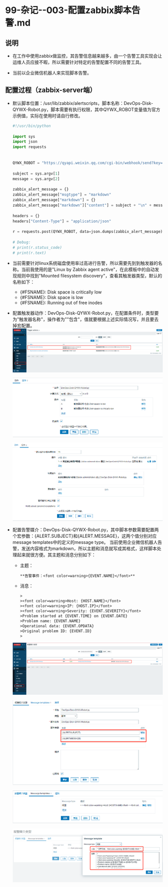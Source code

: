 # 99-杂记--003-配置zabbix脚本告警.md

## 说明
- 在工作中使用zabbix做监控，其告警信息越来越多，由一个告警工具实现会让运维人员应接不暇，所以需要针对特定的告警配置不同的告警工具。

- 当前以企业微信机器人来实现脚本告警。

## 配置过程（zabbix-server端）
- 默认脚本位置：/usr/lib/zabbix/alertscripts，脚本名称：DevOps-Disk-QYWX-Robot.py，脚本需要有执行权限，其中QYWX_ROBOT变量值为官方示例值，实际在使用时请自行修改。
  ```python
  #!/usr/bin/python
  
  import sys
  import json
  import requests
  
  
  QYWX_ROBOT = "https://qyapi.weixin.qq.com/cgi-bin/webhook/send?key=693a91f6-7xxx-4bc4-97a0-0ec2sifa5aaa"
  
  subject = sys.argv[1]
  message = sys.argv[2]
  
  zabbix_alert_message = {}
  zabbix_alert_message["msgtype"] = "markdown"
  zabbix_alert_message["markdown"] = {}
  zabbix_alert_message["markdown"]["content"] = subject + "\n" + message
  
  headers = {}
  headers["Content-Type"] = "application/json"
  
  r = requests.post(QYWX_ROBOT, data=json.dumps(zabbix_alert_message), headers=headers)
  
  # Debug:
  # print(r.status_code)
  # print(r.text)
  ```

- 当前需要针对linux系统磁盘使用率过高进行告警，所以需要先到到触发器的名称。当前我使用的是"Linux by Zabbix agent active"，在此模板中的自动发现规则中找到"Mounted filesystem discovery"，查看其触发器类型，默认的名称如下：
    - {#FSNAME}: Disk space is critically low
    - {#FSNAME}: Disk space is low
    - {#FSNAME}: Running out of free inodes


- 配置触发器动作：DevOps-Disk-QYWX-Robot.py，在配置条件时，类型要为"触发器名称"，操作者为""包含"，值就要根据上述实际情况写，并且要去掉宏配置。
  ![zabbix-6.0-lts--配置磁盘告警触发器01.png](./images/zabbix-6.0-lts--配置磁盘告警触发器01.png)

  ![zabbix-6.0-lts--配置磁盘告警触发器02.png](./images/zabbix-6.0-lts--配置磁盘告警触发器02.png)

  ![zabbix-6.0-lts--配置磁盘告警触发器03.png](./images/zabbix-6.0-lts--配置磁盘告警触发器03.png)


- 配置告警媒介：DevOps-Disk-QYWX-Robot.py，其中脚本参数需要配置两个宏参数：{ALERT.SUBJECT}和{ALERT.MESSAGE}，这两个值分别对应message templates中的定义的message type。
  当前使用企业微信机器人告警，发送内容格式为markdown，所以主题和消息就写成其格式，这样脚本处理起来就很方便。其主题和消息分别如下：
  - 主题：
    ```shell
    **告警事件：<font color=warning>{EVENT.NAME}</font>**
    ```
  - 消息：
    ```shell
    >
    ><font color=warning>Host: {HOST.NAME}</font>
    ><font color=warning>IP: {HOST.IP}</font>
    ><font color=warning>Severity: {EVENT.SEVERITY}</font>
    >Problem started at {EVENT.TIME} on {EVENT.DATE}
    >Problem name: {EVENT.NAME}
    >Operational data: {EVENT.OPDATA}
    >Original problem ID: {EVENT.ID}
    >
    ```
  ![zabbix-6.0-lts--配置磁盘告警媒介01.png](./images/zabbix-6.0-lts--配置磁盘告警媒介01.png)

  ![zabbix-6.0-lts--配置磁盘告警媒介02.png](./images/zabbix-6.0-lts--配置磁盘告警媒介02.png)

  ![zabbix-6.0-lts--配置磁盘告警媒介03.png](./images/zabbix-6.0-lts--配置磁盘告警媒介03.png)

  ![zabbix-6.0-lts--配置磁盘告警媒介04.png](./images/zabbix-6.0-lts--配置磁盘告警媒介04.png)

